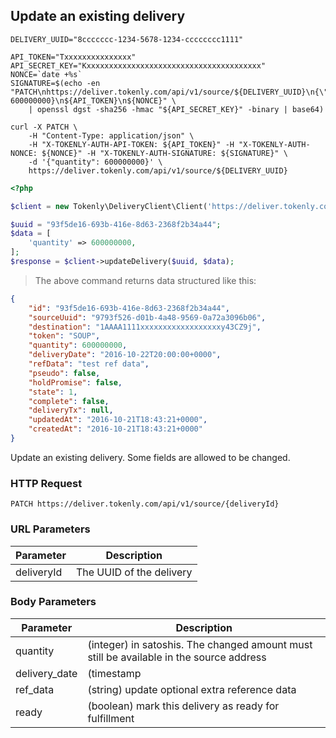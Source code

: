 ## Update an existing delivery

```shell
DELIVERY_UUID="8ccccccc-1234-5678-1234-cccccccc1111"

API_TOKEN="Txxxxxxxxxxxxxxx"
API_SECRET_KEY="Kxxxxxxxxxxxxxxxxxxxxxxxxxxxxxxxxxxxxxxx"
NONCE=`date +%s`
SIGNATURE=$(echo -en "PATCH\nhttps://deliver.tokenly.com/api/v1/source/${DELIVERY_UUID}\n{\"quantity\": 600000000}\n${API_TOKEN}\n${NONCE}" \
    | openssl dgst -sha256 -hmac "${API_SECRET_KEY}" -binary | base64)

curl -X PATCH \
    -H "Content-Type: application/json" \
    -H "X-TOKENLY-AUTH-API-TOKEN: ${API_TOKEN}" -H "X-TOKENLY-AUTH-NONCE: ${NONCE}" -H "X-TOKENLY-AUTH-SIGNATURE: ${SIGNATURE}" \
    -d '{"quantity": 600000000}' \
    https://deliver.tokenly.com/api/v1/source/${DELIVERY_UUID}
```

```php
<?php

$client = new Tokenly\DeliveryClient\Client('https://deliver.tokenly.com', $API_TOKEN, $API_SECRET_KEY);

$uuid = "93f5de16-693b-416e-8d63-2368f2b34a44";
$data = [
    'quantity' => 600000000,
];
$response = $client->updateDelivery($uuid, $data);

```


> The above command returns data structured like this:

```json
{
    "id": "93f5de16-693b-416e-8d63-2368f2b34a44",
    "sourceUuid": "9793f526-d01b-4a48-9569-0a72a3096b06",
    "destination": "1AAAA1111xxxxxxxxxxxxxxxxxxy43CZ9j",
    "token": "SOUP",
    "quantity": 600000000,
    "deliveryDate": "2016-10-22T20:00:00+0000",
    "refData": "test ref data",
    "pseudo": false,
    "holdPromise": false,
    "state": 1,
    "complete": false,
    "deliveryTx": null,
    "updatedAt": "2016-10-21T18:43:21+0000",
    "createdAt": "2016-10-21T18:43:21+0000"
}
```

Update an existing delivery.  Some fields are allowed to be changed.


### HTTP Request

`PATCH https://deliver.tokenly.com/api/v1/source/{deliveryId}`


### URL Parameters

Parameter  | Description
---------  | -----------
deliveryId | The UUID of the delivery


### Body Parameters

Parameter     | Description
------------  | -----------
quantity      | (integer) in satoshis.  The changed amount must still be available in the source address
delivery_date | (timestamp | null) change the scheduled delivery date
ref_data      | (string) update optional extra reference data
ready         | (boolean) mark this delivery as ready for fulfillment


